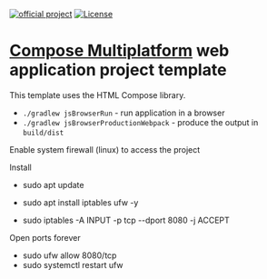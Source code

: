 [![official project](http://jb.gg/badges/official.svg)](https://confluence.jetbrains.com/display/ALL/JetBrains+on+GitHub)
[![License](https://img.shields.io/badge/License-Apache_2.0-blue.svg)](https://opensource.org/licenses/Apache-2.0)
# [Compose Multiplatform](https://github.com/JetBrains/compose-multiplatform) web application project template

This template uses the HTML Compose library.

- `./gradlew jsBrowserRun` - run application in a browser
- `./gradlew jsBrowserProductionWebpack` - produce the output in `build/dist`


Enable system firewall (linux) to access the project

Install
- sudo apt update
- sudo apt install iptables ufw -y

- sudo iptables -A INPUT -p tcp --dport 8080 -j ACCEPT

Open ports forever
- sudo ufw allow 8080/tcp
- sudo systemctl restart ufw


